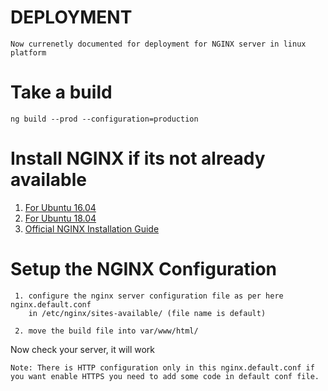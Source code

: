 # DEPLOYMENT  
    Now currenetly documented for deployment for NGINX server in linux platform  

# Take a build
    ng build --prod --configuration=production 

# Install NGINX if its not already available
    
   1. [For Ubuntu 16.04](https://www.digitalocean.com/community/tutorials/how-to-install-nginx-on-ubuntu-16-04)
   2. [For Ubuntu 18.04](https://www.digitalocean.com/community/tutorials/how-to-install-nginx-on-ubuntu-18-04-quickstart)
   3. [Official NGINX Installation Guide](https://docs.nginx.com/nginx/admin-guide/installing-nginx/installing-nginx-open-source/)
   
# Setup the NGINX Configuration
   
     1. configure the nginx server configuration file as per here nginx.default.conf  
        in /etc/nginx/sites-available/ (file name is default)
     
     2. move the build file into var/www/html/
     
Now check your server, it will work

`Note: There is HTTP configuration only in this nginx.default.conf
if you want enable HTTPS you need to add some code in default conf file.`
                
           
